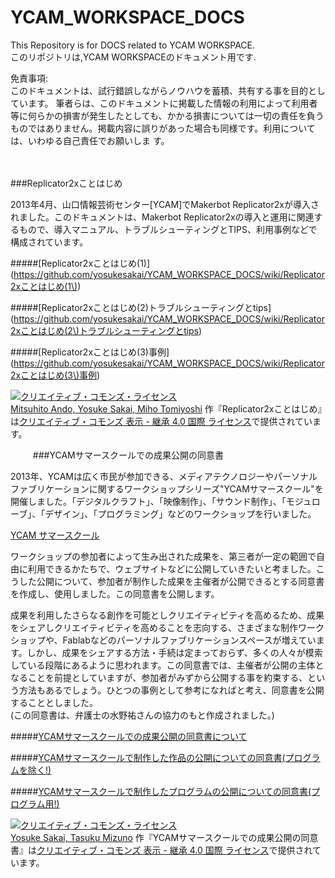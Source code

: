 YCAM_WORKSPACE_DOCS  
===================  


This Repository is for DOCS related to YCAM WORKSPACE.    
このリポジトリは,YCAM WORKSPACEのドキュメント用です.    


免責事項:  
このドキュメントは、試行錯誤しながらノウハウを蓄積、共有する事を目的としています。 
筆者らは、このドキュメントに掲載した情報の利用によって利用者等に何らかの損害が発生したとしても、かかる損害については一切の責任を負うものではありません。掲載内容に誤りがあった場合も同様です。利用については、いわゆる自己責任でお願いしま  す。

　
　

###Replicator2xことはじめ  
  
2013年4月、山口情報芸術センター[YCAM]でMakerbot Replicator2xが導入されました。このドキュメントは、Makerbot Replicator2xの導入と運用に関連するもので、導入マニュアル、トラブルシューティングとTIPS、利用事例などで構成されています。
  
#####[Replicator2xことはじめ(1)](https://github.com/yosukesakai/YCAM_WORKSPACE_DOCS/wiki/Replicator2xことはじめ(1\)) 

#####[Replicator2xことはじめ(2)トラブルシューティングとtips](https://github.com/yosukesakai/YCAM_WORKSPACE_DOCS/wiki/Replicator2xことはじめ(2\)トラブルシューティングとtips)   

#####[Replicator2xことはじめ(3)事例](https://github.com/yosukesakai/YCAM_WORKSPACE_DOCS/wiki/Replicator2xことはじめ(3\)事例)   


<a rel="license" href="http://creativecommons.org/licenses/by-sa/4.0/deed.ja"><img alt="クリエイティブ・コモンズ・ライセンス" style="border-width:0" src="http://i.creativecommons.org/l/by-sa/4.0/80x15.png" /></a><br /><a xmlns:cc="http://creativecommons.org/ns#" href="https://github.com/yosukesakai/YCAM_WORKSPACE_DOCS" property="cc:attributionName" rel="cc:attributionURL">Mitsuhito Ando, Yosuke Sakai, Miho Tomiyoshi</a> 作『<span xmlns:dct="http://purl.org/dc/terms/" href="http://purl.org/dc/dcmitype/Text" property="dct:title" rel="dct:type">Replicator2xことはじめ</span>』は<a rel="license" href="http://creativecommons.org/licenses/by-sa/4.0/deed.ja">クリエイティブ・コモンズ 表示 - 継承 4.0 国際 ライセンス</a>で提供されています。

　
　
###YCAMサマースクールでの成果公開の同意書    
  
2013年、YCAMは広く市民が参加できる、メディアテクノロジーやパーソナルファブリケーションに関するワークショップシリーズ"YCAMサマースクール"を開催しました。「デジタルクラフト」、「映像制作」、「サウンド制作」、「モジュローブ」、「デザイン」、「プログラミング」などのワークショップを行いました。    
  
[YCAM サマースクール](http://10th.ycam.jp/term1/483/)

ワークショップの参加者によって生み出された成果を、第三者が一定の範囲で自由に利用できるかたちで、ウェブサイトなどに公開していきたいと考ました。こうした公開について、参加者が制作した成果を主催者が公開できるとする同意書を作成し、使用しました。この同意書を公開します。  
  
成果を利用したさらなる創作を可能としクリエイティビティを高めるため、成果をシェアしクリエイティビティを高めることを志向する、さまざまな制作ワークショップや、Fablabなどのパーソナルファブリケーションスペースが増えています。しかし、成果をシェアする方法・手続は定まっておらず、多くの人々が模索している段階にあるように思われます。この同意書では、主催者が公開の主体となることを前提としていますが、参加者がみずから公開する事を約束する、という方法もあるでしょう。ひとつの事例として参考になればと考え、同意書を公開することとしました。  
(この同意書は、弁護士の水野祐さんの協力のもと作成されました。) 

#####[YCAMサマースクールでの成果公開の同意書について](https://github.com/yosukesakai/YCAM_WORKSPACE_DOCS/wiki/YCAMサマースクールでの成果公開の同意書について)

  
#####[YCAMサマースクールで制作した作品の公開についての同意書(プログラムを除く!)](https://github.com/yosukesakai/YCAM_WORKSPACE_DOCS/wiki/YCAMサマースクールで制作した作品の公開についての同意書)  

  
#####[YCAMサマースクールで制作したプログラムの公開についての同意書(プログラム用!)](https://github.com/yosukesakai/YCAM_WORKSPACE_DOCS/wiki/YCAMサマースクールで制作したプログラムの公開についての同意書)


<a rel="license" href="http://creativecommons.org/licenses/by-sa/4.0/deed.ja"><img alt="クリエイティブ・コモンズ・ライセンス" style="border-width:0" src="http://i.creativecommons.org/l/by-sa/4.0/80x15.png" /></a><br /><a xmlns:cc="http://creativecommons.org/ns#" href="https://github.com/yosukesakai/YCAM_WORKSPACE_DOCS" property="cc:attributionName" rel="cc:attributionURL">Yosuke Sakai, Tasuku Mizuno</a> 作『<span xmlns:dct="http://purl.org/dc/terms/" href="http://purl.org/dc/dcmitype/Text" property="dct:title" rel="dct:type">YCAMサマースクールでの成果公開の同意書</span>』は<a rel="license" href="http://creativecommons.org/licenses/by-sa/4.0/deed.ja">クリエイティブ・コモンズ 表示 - 継承 4.0 国際 ライセンス</a>で提供されています。

　
